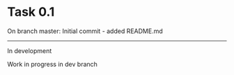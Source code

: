 # Task 0.1

On branch master: Initial commit - added README.md

--- 
In development

Work in progress in dev branch